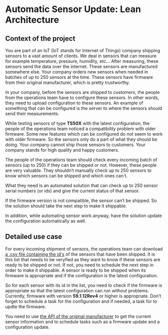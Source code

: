 # Automatic Sensor Update: Lean Architecture

## Context of the project

You are part of an IoT (IoT stands for Internet of Things) company shipping sensors to a vast amount of clients. We deal 
in sensors that can measure for example temperature, pressure, humidity, etc… After measuring, these sensors send the data 
over the internet. These sensors are manufactured somewhere else. Your company orders new sensors when needed in batches 
of up to 250 sensors at the time. These sensors have firmware from their original manufacturer, which is pretty trustworthy.

In your company, before the sensors are shipped to customers, the people from the operations team have to configure these 
sensors. In other words, they need to upload configuration to these sensors. An example of something that can be configured 
is the server to where the sensors should send their measurements.

While testing sensors of type **TS50X** with the latest configuration, the people of the operations team noticed a 
compatibility problem with older firmware. Some new features which can be configured do not seem to work with older 
firmware. So the sensors only do a part of what they should be doing. Your company cannot ship those sensors to customers. 
Your company stands for high quality and happy customers.

The people of the operations team should check every incoming batch of sensors (up to 250) if they can be shipped or not. 
However, these people are very valuable. They shouldn’t manually check up to 250 sensors to know which sensors can be shipped
and which ones can't. 

What they need is an automated solution that can check up to 250 sensor serial numbers (or ids) and give the current status 
of that sensor.

If the firmware version is not compatible, the sensor can’t be shipped. So the solution should take the next step to make
it shippable.

In addition, while automating sensor work anyway, have the solution update the configuration automatically as well.

## Detailed use case

For every incoming shipment of sensors, the operations team can download [a .csv file containing the id's](src/main/resources/samples/sample.csv) 
of the sensors that have been shipped. It is this list that needs to be veryfied as they want to know if these sensors are 
ready to be shipped or not. 
If not, you need to schedule the next step in order to make it shippable. A sensor is ready to be shipped when 
its firmware is appropriate and if the configuration is the latest configuration.

So for each sensor with its id in the list, you need to check if the firmware is appropriate so that the latest configuration 
can run without problems. Currently, firmware with version **59.1.12Rev4** or higher is appropriate. Don’t forget to schedule a 
task for the configuration and if needed, a task for to updte the firmware.

You need to use [the API of the original manufacturer](Manufacturers_api.md) to get the current sensor information and to schedule tasks such as 
a firmware update and a configuration update.

